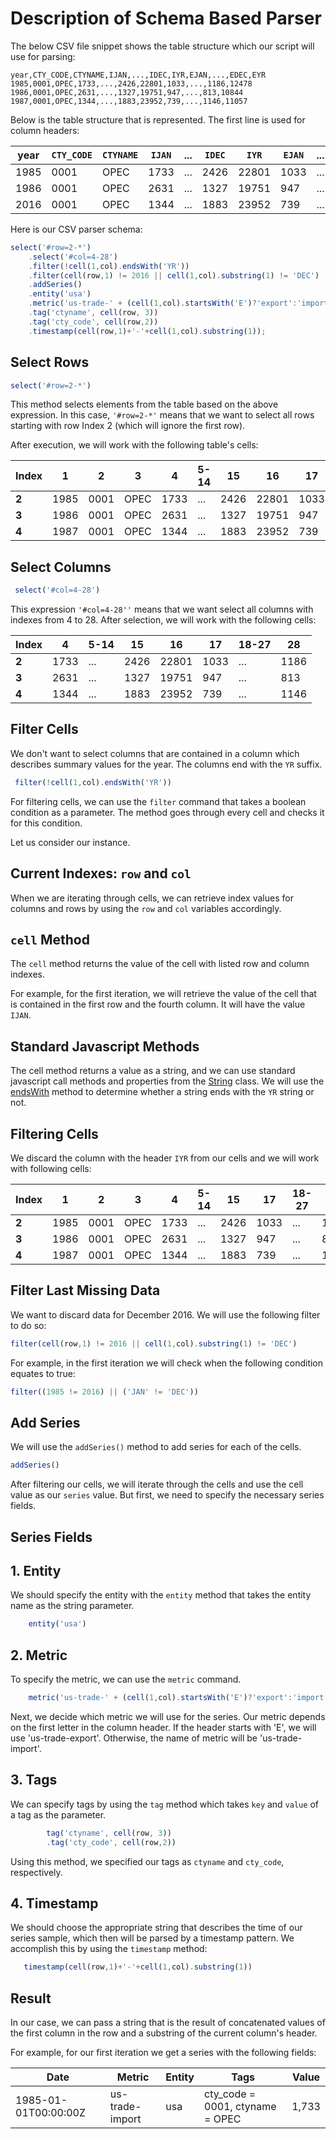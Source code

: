 # Description of Schema Based Parser

The below CSV file snippet shows the table structure which our script will use for parsing:

```csv
year,CTY_CODE,CTYNAME,IJAN,...,IDEC,IYR,EJAN,...,EDEC,EYR
1985,0001,OPEC,1733,...,2426,22801,1033,...,1186,12478
1986,0001,OPEC,2631,...,1327,19751,947,...,813,10844
1987,0001,OPEC,1344,...,1883,23952,739,...,1146,11057
```

Below is the table structure that is represented. The first line is used for column headers:

| year | `CTY_CODE` | `CTYNAME` | `IJAN` | ... | `IDEC` | `IYR`   | `EJAN` | ... | `EDEC` | `EYR`   |
|------|----------|---------|------|-----|------|-------|------|-----|------|-------|
| 1985 | 0001     | OPEC    | 1733 | ... | 2426 | 22801 | 1033 | ... | 1186 | 12478 |
| 1986 | 0001     | OPEC    | 2631 | ... | 1327 | 19751 | 947  | ... | 813  | 10844 |
| 2016 | 0001     | OPEC    | 1344 | ... | 1883 | 23952 | 739  | ... | 1146 | 11057 |

Here is our CSV parser schema:

```javascript
select('#row=2-*')
    .select('#col=4-28')
    .filter(!cell(1,col).endsWith('YR'))
    .filter(cell(row,1) != 2016 || cell(1,col).substring(1) != 'DEC')
    .addSeries()
    .entity('usa')
    .metric('us-trade-' + (cell(1,col).startsWith('E')?'export':'import') )
    .tag('ctyname', cell(row, 3))
    .tag('cty_code', cell(row,2))
    .timestamp(cell(row,1)+'-'+cell(1,col).substring(1));
```

## Select Rows

```javascript
select('#row=2-*')
```

This method selects elements from the table based on the above expression.
In this case, `'#row=2-*'`  means that we want to select all rows starting with row Index 2 (which will ignore the first row).

After execution, we will work with the following table's cells:

|  Index | 1   | 2    | 3    | 4    |5-14 | 15   | 16    | 17   |18-27|   28|  29   |
|------|------|------|------|------|-----|------|-------|------|-----|------|-------|
| **2** | 1985 | 0001 | OPEC | 1733 | ... | 2426 | 22801 | 1033 | ... | 1186 | 12478 |
| **3** | 1986 | 0001 | OPEC | 2631 | ... | 1327 | 19751 | 947  | ... | 813  | 10844 |
| **4** | 1987 | 0001 | OPEC | 1344 | ... | 1883 | 23952 | 739  | ... | 1146 | 11057 |

## Select Columns

```javascript
 select('#col=4-28')
```

This expression `'#col=4-28''` means that we want select all columns with indexes from 4 to 28. After selection, we will work with the following cells:

|  Index | 4    |5-14 | 15   | 16    | 17   |18-27|   28 |
|-------|-------|-----|------|-------|------|-----|------|
| **2** |  1733 | ... | 2426 | 22801 | 1033 | ... | 1186 |
| **3** |  2631 | ... | 1327 | 19751 | 947  | ... | 813  |
| **4** |  1344 | ... | 1883 | 23952 | 739  | ... | 1146 |

## Filter Cells

We don't want to select columns that are contained in a column which describes summary values for the year. The columns end with the `YR` suffix.

```javascript
 filter(!cell(1,col).endsWith('YR'))
```

For filtering cells, we can use the `filter` command that takes a boolean condition as a parameter. The method goes through every cell and checks it for this condition.

Let us consider our instance.

## Current Indexes: `row` and `col`

When we are iterating through cells, we can retrieve index values for columns and rows by using the `row` and `col` variables accordingly.

## `cell` Method

The `cell` method returns the value of the cell with listed row and column indexes.

For example, for the first iteration, we will retrieve the value of the cell that is contained in the first row and the fourth column. It will have the value `IJAN`.

## Standard Javascript Methods

The cell method returns a value as a string, and we can use standard javascript call methods and properties from the [String](https://developer.mozilla.org/en-US/docs/Web/JavaScript/Reference/Global_Objects/String) class.
We will use the [endsWith](https://developer.mozilla.org/en-US/docs/Web/JavaScript/Reference/Global_Objects/String) method to determine whether a string ends with the `YR` string or not.

## Filtering Cells

We discard the column with the header `IYR` from our cells and we will work with following cells:

|  Index | 1   | 2    | 3    | 4    |5-14 | 15  | 17   |18-27|   28  |
|------|------|------|------|------|-----|------|------|-----|-------|
| **2** | 1985 | 0001 | OPEC | 1733 | ... | 2426 | 1033 | ... | 1186 |
| **3** | 1986 | 0001 | OPEC | 2631 | ... | 1327 | 947  | ... | 813  |
| **4** | 1987 | 0001 | OPEC | 1344 | ... | 1883 | 739  | ... | 1146 |

## Filter Last Missing Data

We want to discard data for December 2016. We will use the following filter to do so:

```javascript
filter(cell(row,1) != 2016 || cell(1,col).substring(1) != 'DEC')
```

For example, in the first iteration we will check when the following condition equates to true:

```javascript
filter((1985 != 2016) || ('JAN' != 'DEC'))
```

## Add Series

We will use the `addSeries()` method to add series for each of the cells.

```javascript
addSeries()
```

After filtering our cells, we will iterate through the cells and use the cell value as our `series` value. But first, we need to specify the necessary series fields.

## Series Fields

## 1.  Entity

   We should specify the entity with the `entity` method that takes the entity name as the string parameter.

```javascript
    entity('usa')
```

## 2.  Metric

   To specify the metric, we can use the `metric` command.

```javascript
    metric('us-trade-' + (cell(1,col).startsWith('E')?'export':'import') )
```

   Next, we decide which metric we will use for the series. Our metric depends on the first letter in the column header. If the header starts with 'E', we will use 'us-trade-export'.
   Otherwise, the name of metric will be 'us-trade-import'.

## 3. Tags

   We can specify tags by using the `tag` method which takes `key` and `value` of a tag as the parameter.

```javascript
        tag('ctyname', cell(row, 3))
        .tag('cty_code', cell(row,2))
```

   Using this method, we specified our tags as `ctyname` and `cty_code`, respectively.

## 4. Timestamp

We should choose the appropriate string that describes the time of our series sample,
which then will be parsed by a timestamp pattern. We accomplish this by using the `timestamp` method:

```javascript
   timestamp(cell(row,1)+'-'+cell(1,col).substring(1))
```

## Result

In our case, we can pass a string that is the result of concatenated values of the first column in the row and a substring of the current column's header.

For example, for our first iteration we get a series with the following fields:

| Date                 | Metric          | Entity | Tags                             | Value |
|----------------------|-----------------|--------|----------------------------------|-------|
| 1985-01-01T00:00:00Z | us-trade-import | usa    | cty_code = 0001, ctyname = OPEC  | 1,733 |